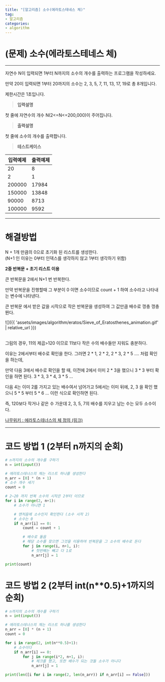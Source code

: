 ```yaml
---
title: "[알고리즘] 소수(에라토스테네스 체)"
tag:
- 알고리즘
categories:
- algorithm
---
```


# (문제) 소수(에라토스테네스 체)
---

자연수 N이 입력되면 1부터 N까지의 소수의 개수를 출력하는 프로그램을 작성하세요.

만약 20이 입력되면 1부터 20까지의 소수는 2, 3, 5, 7, 11, 13, 17, 19로 총 8개입니다.

제한시간은 1초입니다. 

> **입력설명**

첫 줄에 자연수의 개수 N(2<=N<=200,000)이 주어집니다.


> **출력설명**

첫 줄에 소수의 개수를 출력합니다.


> **테스트케이스**
 

| 입력예제 | 출력예제 |
| -------- | -------- | 
| 20 | 8 | 
| 2 | 1 | 
| 200000 | 17984 | 
| 150000 | 13848 | 
| 90000 | 8713 | 
| 100000 | 9592 | 

---
# 해결방법

N + 1개 만큼의 0으로 초기화 된 리스트를 생성한다.<br>
(N+1 인 이유는 0부터 인덱스를 생각하지 않고 1부터 생각하기 위함)

**2중 반복문 + 초기 리스트 이용**

큰 반복문을 2에서 N+1 번 반복한다.

만약 반복문을 진행할때 그 부분이 0 이면 소수이므로 count + 1 하여 소수라고 나타내는 변수에 나타낸다.

큰 반복문 에서 받은 값을 시작으로 작은 반복문을 생성하여 그 값만큼 배수로 껑충 껑충 뛴다.

![]({{ 'assets/images/algorithm/eratos/Sieve_of_Eratosthenes_animation.gif' | relative_url }})<br><br>


그림의 경우, 11의 제곱>120 이므로 11보다 작은 수의 배수들만 지워도 충분하다.

이유는 2에서부터 배수로 확인을 한다. 그러면 2 * 1, 2 * 2, 2 * 3, 2 * 5 .... 처럼 확인을 하는데,

만약 다음 3에서 배수로 확인을 할 때, 이전에 2에서 이미 2 * 3을 했으니 3 * 3 부터 확인을 하면 된다. 3 * 3, 3 * 4, 3 * 5 ...

다음 4는 이미 2를 가지고 있는 배수여서 넘어가고 5에서는 이미 뒤에, 2, 3 을 확인 했으니 5 * 5 부터 5 * 6 ... 이런 식으로 확인하면 된다.

즉, 120보다 작거나 같은 수 가운데 2, 3, 5, 7의 배수를 지우고 남는 수는 모두 소수이다.

[나무위키 : 에라토스테너스의 체 정의 (링크)](https://ko.wikipedia.org/wiki/%EC%97%90%EB%9D%BC%ED%86%A0%EC%8A%A4%ED%85%8C%EB%84%A4%EC%8A%A4%EC%9D%98_%EC%B2%B4 "에라토스테너스의 체 링크")

---

# 코드 방법 1 (2부터 n까지의 순회)
```python
# n까지의 소수의 개수를 구하기
n = int(input())

# 에라토스테너스의 체는 리스트 하나를 생성한다
n_arr = [0] * (n + 1)
# 소수 개수 세기
count = 0

# 2~20 까지 반복 소수의 시작은 2부터 이므로
for i in range(2, n+1):
    # 소수가 아니면 1

    # 맨처음에 소수인지 확인한다 (소수 시작 2)
    # 소수는 0
    if n_arr[i] == 0:
        count = count + 1

        # 배수로 돌음
        # 해당 소수를 찾으면 그것을 이용하여 반복문을 그 소수의 배수로 돈다
        for j in range(i, n+1, i):
            # 첫번째는 빼고 다 1로
            n_arr[j] = 1

print(count)
```
# 코드 방법 2 (2부터 int(n**0.5)+1까지의 순회)

```python
# n까지의 소수의 개수를 구하기
n = int(input())

# 에라토스테너스의 체는 리스트 하나를 생성한다
n_arr = [0] * (n + 1)
count = 0

for i in range(2, int(n**0.5)+1):
    # 소수이다
    if n_arr[i] == 0:
        for j in range(i*2, n+1, i):
            # 체크를 했고, 또한 배수가 되는 것들 소수가 아니다
            n_arr[j] = 1

print(len([i for i in range(2, len(n_arr)) if n_arr[i] == False]))
```
